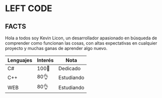 # LEFT CODE

## FACTS

Hola a todos soy Kevin Licon, un desarrollador apasionado en búsqueda de comprender como funcionan las cosas, con altas expectativas en cualquier proyecto y muchas ganas de aprender algo nuevo.


| Lenguajes | Interés | Nota |
|---|---|---|
| C# | 100🤘 | Dedicado |   
| C++ | 80👌 | Estudiando | 
| WEB | 80👌 | Estudiando | 

<!---
liconKevin/liconKevin is a ✨ special ✨ repository because its `README.md` (this file) appears on your GitHub profile.
You can click the Preview link to take a look at your changes.
--->

